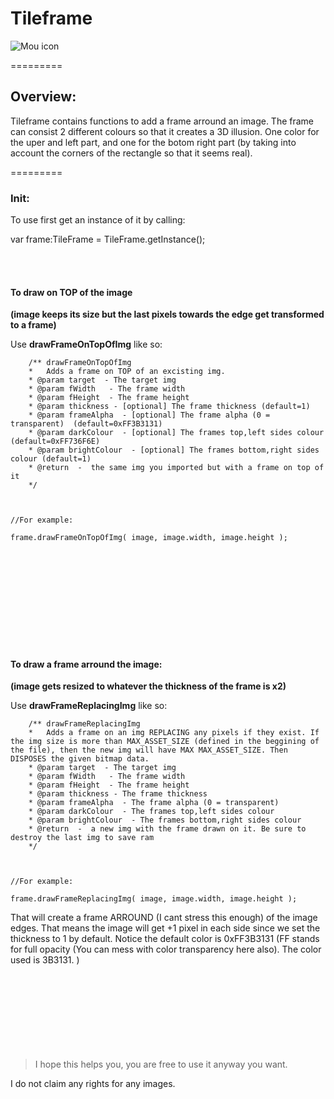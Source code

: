 # Tileframe

![Mou icon](https://cdn2.iconfinder.com/data/icons/large-svg-icons/512/cube_blue_rss_black_add_draw-256.png)

=========

## Overview:
Tileframe contains functions to add a frame arround an image. The frame can consist 2 different colours so that it creates a 3D illusion. One color for the uper and left part, and one for the botom right part (by taking into account the corners of the rectangle so that it seems real). 

=========

### Init:
To use first get an instance of it by calling:

var frame:TileFrame = TileFrame.getInstance();

</br></br>




#### To draw on TOP of the image
**(image keeps its size but the last pixels towards the edge get transformed to a frame)**

Use __drawFrameOnTopOfImg__ like so:

		/**	drawFrameOnTopOfImg
		*	Adds a frame on TOP of an excisting img.
		* @param target  - The target img
		* @param fWidth   - The frame width
		* @param fHeight  - The frame height
		* @param thickness - [optional] The frame thickness (default=1)
		* @param frameAlpha  - [optional] The frame alpha (0 = transparent)  (default=0xFF3B3131)
		* @param darkColour  - [optional] The frames top,left sides colour (default=0xFF736F6E)
		* @param brightColour  - [optional] The frames bottom,right sides colour (default=1)
		* @return  -  the same img you imported but with a frame on top of it
		*/



	//For example:
	
	frame.drawFrameOnTopOfImg( image, image.width, image.height );

</br></br></br></br></br></br></br></br></br>






#### To draw a frame arround the image: 

**(image gets resized to whatever the thickness of the frame is x2)**

Use __drawFrameReplacingImg__ like so:

		/**	drawFrameReplacingImg
		*	Adds a frame on an img REPLACING any pixels if they exist. If the img size is more than MAX_ASSET_SIZE (defined in the beggining of the file), then the new img will have MAX MAX_ASSET_SIZE. Then DISPOSES the given bitmap data.
		* @param target  - The target img
		* @param fWidth   - The frame width
		* @param fHeight  - The frame height
		* @param thickness - The frame thickness
		* @param frameAlpha  - The frame alpha (0 = transparent)
		* @param darkColour  - The frames top,left sides colour
		* @param brightColour  - The frames bottom,right sides colour
		* @return  -  a new img with the frame drawn on it. Be sure to destroy the last img to save ram
		*/



	//For example:
	
	frame.drawFrameReplacingImg( image, image.width, image.height );
	
That will create a frame ARROUND (I cant stress this enough) of the image edges. That means the image will get +1 pixel in each side since we set the thickness to 1 by default.
Notice the default color is 0xFF3B3131 (FF stands for full opacity (You can mess with color transparency here also). The color used is 3B3131. )
</br></br></br></br></br></br></br></br></br>








> I hope this helps you, you are free to use it anyway you want.





I do not claim any rights for any images.


